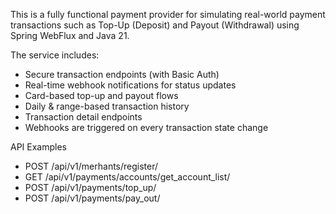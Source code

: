 This is a fully functional payment provider for simulating real-world payment transactions such as Top-Up (Deposit) and Payout (Withdrawal) using Spring WebFlux and Java 21.

The service includes:
- Secure transaction endpoints (with Basic Auth)
- Real-time webhook notifications for status updates
- Card-based top-up and payout flows
- Daily & range-based transaction history
- Transaction detail endpoints
- Webhooks are triggered on every transaction state change



API Examples
- POST /api/v1/merhants/register/
- GET /api/v1/payments/accounts/get_account_list/
- POST /api/v1/payments/top_up/
- POST /api/v1/payments/pay_out/
